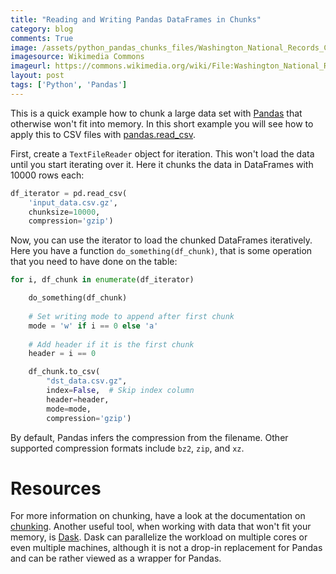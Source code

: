 ```yaml
---
title: "Reading and Writing Pandas DataFrames in Chunks"
category: blog
comments: True
image: /assets/python_pandas_chunks_files/Washington_National_Records_Center_Stack_Area_with_Employee_Servicing_Records.jpg
imagesource: Wikimedia Commons
imageurl: https://commons.wikimedia.org/wiki/File:Washington_National_Records_Center_Stack_Area_with_Employee_Servicing_Records.tif
layout: post
tags: ['Python', 'Pandas']
---
```

This is a quick example how to chunk a large data set with [Pandas](https://pandas.pydata.org/) that otherwise won't fit into memory. In this short example you will see how to apply this to CSV files with [pandas.read_csv](https://pandas.pydata.org/docs/reference/api/pandas.read_csv.html).

First, create a `TextFileReader` object for iteration. This won't load the data until you start iterating over it. Here it chunks the data in DataFrames with 10000 rows each:

```python
df_iterator = pd.read_csv(
    'input_data.csv.gz', 
    chunksize=10000,
    compression='gzip')
```

Now, you can use the iterator to load the chunked DataFrames iteratively. Here you have a function `do_something(df_chunk)`, that is some operation that you need to have done on the table:

```python
for i, df_chunk in enumerate(df_iterator)

    do_something(df_chunk)
    
    # Set writing mode to append after first chunk
    mode = 'w' if i == 0 else 'a'
    
    # Add header if it is the first chunk
    header = i == 0

    df_chunk.to_csv(
        "dst_data.csv.gz",
        index=False,  # Skip index column
        header=header, 
        mode=mode,
        compression='gzip')
```

By default, Pandas infers the compression from the filename. Other supported compression formats include `bz2`, `zip`, and `xz`.

# Resources

For more information on chunking, have a look at the documentation on [chunking](https://pandas.pydata.org/pandas-docs/stable/user_guide/io.html#io-chunking). Another useful tool, when working with data that won't fit your memory, is [Dask](https://dask.org/). Dask can parallelize the workload on multiple cores or even multiple machines, although it is not a drop-in replacement for Pandas and can be rather viewed as a wrapper for Pandas.